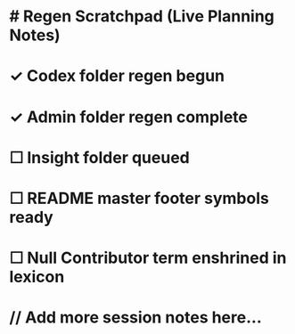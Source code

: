 # \# Regen Scratchpad (Live Planning Notes)

#

# ✓ Codex folder regen begun

# ✓ Admin folder regen complete

# ☐ Insight folder queued

# ☐ README master footer symbols ready

# ☐ Null Contributor term enshrined in lexicon

#

# // Add more session notes here...





